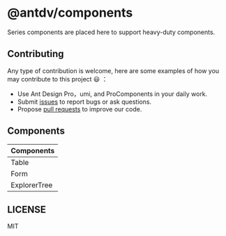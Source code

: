 # @antdv/components
Series components are placed here to support heavy-duty components.

## Contributing

Any type of contribution is welcome, here are some examples of how you may contribute to this project 😃 ：

-   Use Ant Design Pro，umi, and ProComponents in your daily work.
-   Submit [issues](https://github.com/vueSetup/antdv/issues) to report bugs or ask questions.
-   Propose [pull requests](https://github.com/vueSetup/antdv/pulls) to improve our code.

## Components

| Components   |
| ------------ |
| Table        |
| Form         |
| ExplorerTree |

## LICENSE

MIT
